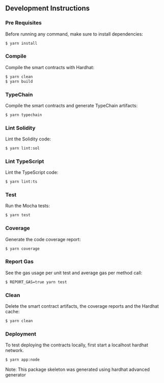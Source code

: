 ## Development Instructions

### Pre Requisites

Before running any command, make sure to install dependencies:

```sh
$ yarn install
```

### Compile

Compile the smart contracts with Hardhat:

```sh
$ yarn clean
$ yarn build
```

### TypeChain

Compile the smart contracts and generate TypeChain artifacts:

```sh
$ yarn typechain
```

### Lint Solidity

Lint the Solidity code:

```sh
$ yarn lint:sol
```

### Lint TypeScript

Lint the TypeScript code:

```sh
$ yarn lint:ts
```

### Test

Run the Mocha tests:

```sh
$ yarn test
```

### Coverage

Generate the code coverage report:

```sh
$ yarn coverage
```

### Report Gas

See the gas usage per unit test and average gas per method call:

```sh
$ REPORT_GAS=true yarn test
```

### Clean

Delete the smart contract artifacts, the coverage reports and the Hardhat cache:

```sh
$ yarn clean
```

### Deployment

To test deploying the contracts locally, first start a localhost hardhat network.

```sh
$ yarn app:node
```


Note: This package skeleton was generated using hardhat advanced generator
